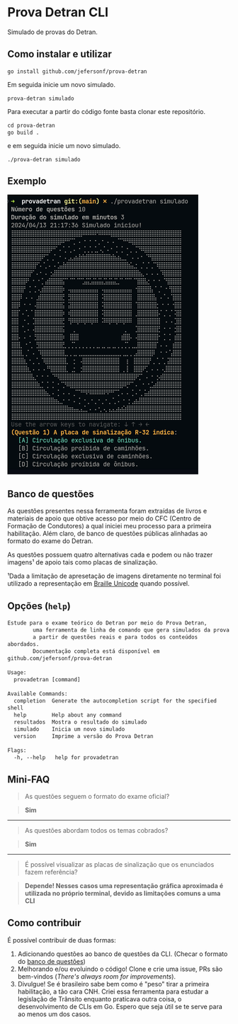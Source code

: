 # Prova Detran CLI

Simulado de provas do Detran.

## Como instalar e utilizar

```
go install github.com/jefersonf/prova-detran
```

Em seguida inicie um novo simulado.

```
prova-detran simulado
```

Para executar a partir do código fonte basta clonar este repositório.

```
cd prova-detran
go build .
```
e em seguida inicie um novo simulado.

```
./prova-detran simulado
```

## Exemplo

![exemplo de simulado](/sample-output.png)

## Banco de questões

As questões presentes nessa ferramenta foram extraídas de livros e materiais de apoio que obtive acesso por meio do CFC (Centro de Formação de Condutores) a qual iniciei meu processo para a primeira habilitação. Além claro, de banco de questões públicas alinhadas ao formato do exame do Detran.

As questões possuem quatro alternativas cada e podem ou não trazer imagens¹ de apoio tais como placas de sinalização. 

¹Dada a limitação de apresetação de imagens diretamente no terminal foi utilizado a representação em [Braille Unicode](https://unicode.org/charts/nameslist/c_2800.html) quando possível.

## Opções (`help`)

```
Estude para o exame teórico do Detran por meio do Prova Detran,
        uma ferramenta de linha de comando que gera simulados da prova 
        a partir de questões reais e para todos os conteúdos abordados.
        Documentação completa está disponível em github.com/jefersonf/prova-detran

Usage:
  provadetran [command]

Available Commands:
  completion  Generate the autocompletion script for the specified shell
  help        Help about any command
  resultados  Mostra o resultado do simulado
  simulado    Inicia um novo simulado
  version     Imprime a versão do Prova Detran

Flags:
  -h, --help   help for provadetran
```

## Mini-FAQ

>As questões seguem o formato do exame oficial?

>**Sim**
---
>As questões abordam todos os temas cobrados?

>**Sim**
---
>É possível visualizar as placas de sinalização que os enunciados fazem referência?

>**Depende! Nesses casos uma representação gráfica aproximada é utilizada no próprio terminal, devido as limitações comuns a uma CLI**

## Como contribuir

É possível contribuir de duas formas:

1. Adicionando questões ao banco de questões da CLI. (Checar o formato do [banco de questões](#banco-de-questoes))
2. Melhorando e/ou evoluindo o código! Clone e crie uma issue, PRs são bem-vindos (_There's always room for improvements_).
3. Divulgue! Se é brasileiro sabe bem como é "peso" tirar a primeira habilitação, a tão cara CNH. Criei essa ferramenta para estudar a legislação de Trânsito enquanto praticava outra coisa, o desenvolvimento de CLIs em Go. Espero que seja útil se te serve para ao menos um dos casos.  